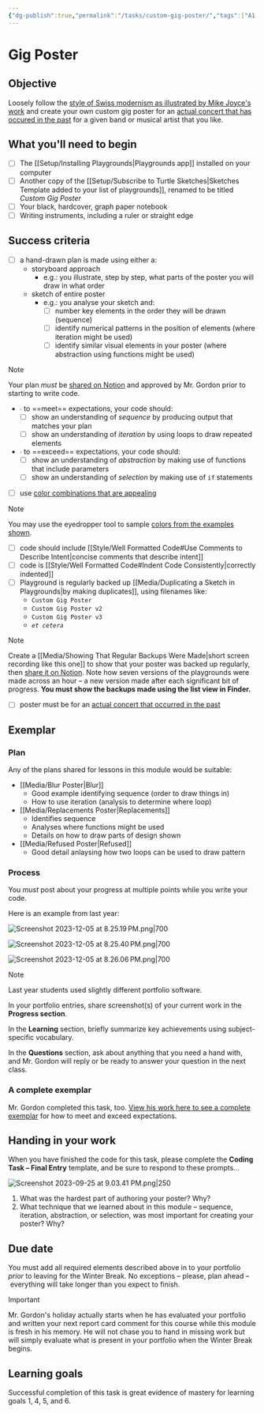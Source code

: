 ```yaml
---
{"dg-publish":true,"permalink":"/tasks/custom-gig-poster/","tags":["A1.1","A1.2","A1.3","C1.1","C1.2","C1.4","C1.5","C2.1","C2.2","C2.3","C2.4","C2.5","C2.6","C2.7","C3.3"],"dgHomeLink":true,"dgShowToc":true}
---
```


# Gig Poster

## Objective
Loosely follow the [style of Swiss modernism as illustrated by Mike Joyce's work](https://www.swissted.com) and create your own custom gig poster for an [actual concert that has occured in the past](https://www.concertarchives.org) for a given band or musical artist that you like.

## What you'll need to begin
- [ ] The [[Setup/Installing Playgrounds\|Playgrounds app]] installed on your computer
- [ ] Another copy of the [[Setup/Subscribe to Turtle Sketches\|Sketches Template added to your list of playgrounds]], renamed to be titled *Custom Gig Poster*
- [ ] Your black, hardcover, graph paper notebook
- [ ] Writing instruments, including a ruler or straight edge

## Success criteria
- [ ] a hand-drawn plan is made using either a:
	- storyboard approach
		- e.g.: you illustrate, step by step, what parts of the poster you will draw in what order
	 - sketch of entire poster
		 - e.g.: you analyse your sketch and:
			 - [ ] number key elements in the order they will be drawn (sequence)
			 - [ ] identify numerical patterns in the position of elements (where iteration might be used)
			 - [ ] identify similar visual elements in your poster (where abstraction using functions might be used)
	
> [!NOTE]
> Your plan *must* be [shared on Notion](https://notion.so) and approved by Mr. Gordon prior to starting to write code. 

 - ∙ to ==meet== expectations, your code should:
	- [ ] show an understanding of *sequence* by producing output that matches your plan
	- [ ] show an understanding of *iteration* by using loops to draw repeated elements

- ∙ to ==exceed== expectations, your code should:
	- [ ] show an understanding of *abstraction* by making use of functions that include parameters
	- [ ] show an understanding of *selection* by making use of `if` statements

- [ ] use [color combinations that are appealing](https://www.canva.com/learn/100-color-combinations/#organic-color-inspiration)

> [!NOTE]
> You may use the eyedropper tool to sample [colors from the examples shown](https://www.canva.com/learn/100-color-combinations/#organic-color-inspiration).

- [ ] code should include [[Style/Well Formatted Code#Use Comments to Describe Intent\|concise comments that describe intent]]
- [ ] code is [[Style/Well Formatted Code#Indent Code Consistently\|correctly indented]]
- [ ] Playground is regularly backed up [[Media/Duplicating a Sketch in Playgrounds\|by making duplicates]], using filenames like:
	- `Custom Gig Poster`
	- `Custom Gig Poster v2`
	- `Custom Gig Poster v3`
	- *`et cetera`*

> [!NOTE]
> Create a [[Media/Showing That Regular Backups Were Made\|short screen recording like this one]] to show that your poster was backed up regularly, then [share it on Notion](https://notion.so). Note how seven versions of the playgrounds were made across an hour – a new version made after each significant bit of progress. **You must show the backups made using the list view in Finder.**

- [ ] poster must be for an [actual concert that occurred in the past](https://www.concertarchives.org)


## Exemplar

### Plan

Any of the plans shared for lessons in this module would be suitable:

- [[Media/Blur Poster\|Blur]]
	- Good example identifying sequence (order to draw things in)
	- How to use iteration (analysis to determine where loop)
- [[Media/Replacements Poster\|Replacements]]
	- Identifies sequence
	- Analyses where functions might be used
	- Details on how to draw parts of design shown
- [[Media/Refused Poster\|Refused]]
	- Good detail anlaysing how two loops can be used to draw pattern

### Process

You *must* post about your progress at multiple points while you write your code.

Here is an example from last year:

![Screenshot 2023-12-05 at 8.25.19 PM.png|700](/img/user/Media/Screenshot%202023-12-05%20at%208.25.19%E2%80%AFPM.png)

![Screenshot 2023-12-05 at 8.25.40 PM.png|700](/img/user/Media/Screenshot%202023-12-05%20at%208.25.40%E2%80%AFPM.png)

![Screenshot 2023-12-05 at 8.26.06 PM.png|700](/img/user/Media/Screenshot%202023-12-05%20at%208.26.06%E2%80%AFPM.png)

> [!NOTE]
> Last year students used slightly different portfolio software.

In your portfolio entries, share screenshot(s) of your current work in the **Progress section**.

In the **Learning** section, briefly summarize key achievements using subject-specific vocabulary.

In the **Questions** section, ask about anything that you need a hand with, and Mr. Gordon will reply or be ready to answer your question in the next class.

### A complete exemplar

Mr. Gordon completed this task, too. [View his work here to see a complete exemplar](https://www.notion.so/lakefieldcs/868d23e3bf67415b92f37f61086d6d3f?v=3ab707db12414dd68a511df18241f84c&pvs=4) for how to meet and exceed expectations.

## Handing in your work

When you have finished the code for this task, please complete the **Coding Task – Final Entry** template, and be sure to respond to these prompts...

![Screenshot 2023-09-25 at 9.03.41 PM.png|250](/img/user/Media/Screenshot%202023-09-25%20at%209.03.41%20PM.png)

1. What was the hardest part of authoring your poster? Why?
2. What technique that we learned about in this module – sequence, iteration, abstraction, or selection, was most important for creating your poster? Why?

## Due date

You must add all required elements described above in to your portfolio *prior* to leaving for the Winter Break. No exceptions – please, plan ahead – everything will take longer than you expect to finish. 

> [!IMPORTANT]
> Mr. Gordon's holiday actually starts when he has evaluated your portfolio and written  your next report card comment for this course while this module is fresh in his memory. He will not chase you to hand in missing work but will simply evaluate what is present in your portfolio when the Winter Break begins.
## Learning goals

Successful completion of this task is great evidence of mastery for learning goals 1, 4, 5, and 6.